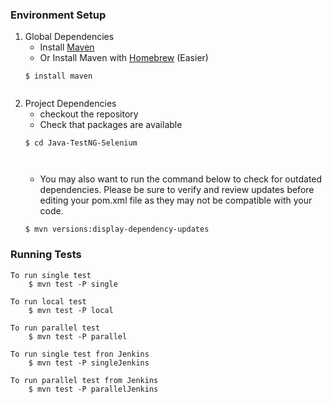 ### Environment Setup

1. Global Dependencies
    * Install [Maven](https://maven.apache.org/install.html)
    * Or Install Maven with [Homebrew](http://brew.sh/) (Easier)
    ```
    $ install maven
    ```
    ```
2. Project Dependencies
    * checkout the repository
    * Check that packages are available
    ```
    $ cd Java-TestNG-Selenium



    ```
    * You may also want to run the command below to check for outdated dependencies. Please be sure to verify and review updates before editing your pom.xml file as they may not be compatible with your code.
    ```
    $ mvn versions:display-dependency-updates
    ```
    
### Running Tests

```
To run single test
    $ mvn test -P single

To run local test
    $ mvn test -P local

To run parallel test
    $ mvn test -P parallel

To run single test fron Jenkins
    $ mvn test -P singleJenkins

To run parallel test from Jenkins
    $ mvn test -P parallelJenkins
```


